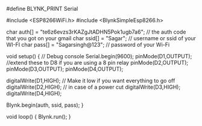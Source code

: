 #define BLYNK_PRINT Serial


#include <ESP8266WiFi.h>
#include <BlynkSimpleEsp8266.h>

char auth[] = "te6z6evzs3rKAZgJtADHN5Pok1ugb7a6"; // the auth code that you got on your gmail
char ssid[] = "Sagar"; // username or ssid of your WI-FI
char pass[] = "Sagarsingh@123"; // password of your Wi-Fi

void setup()
{
  // Debug console
  Serial.begin(9600);
  pinMode(D1,OUTPUT); //extend these to D8 if you are using a 8 pin relay
  pinMode(D2,OUTPUT);
  pinMode(D3,OUTPUT);
  pinMode(D4,OUTPUT);

  digitalWrite(D1,HIGH); // Make it low if you want everything to go off
  digitalWrite(D2,HIGH); // in case of a power cut
  digitalWrite(D3,HIGH);
  digitalWrite(D4,HIGH);
 
 

  Blynk.begin(auth, ssid, pass);
}

void loop()
{
  Blynk.run();
}
